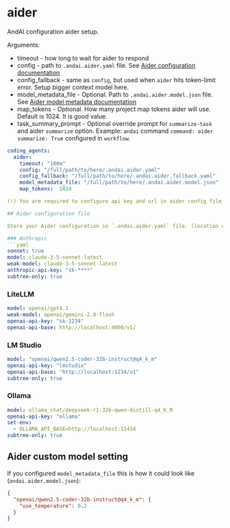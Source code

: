 # aider

AndAI configuration aider setup.

Arguments:
- timeout - how long to wait for aider to respond
- config - path to `.andai.aider.yaml` file. See [Aider configuration documentation](https://aider.chat/docs/config/aider_conf.html)
- config_fallback - same as `config`, but used when `aider` hits token-limit error. Setup bigger context model here.
- model_metadata_file - Optional. Path to `.andai.aider.model.json` file. See [Aider model metadata documentation](https://aider.chat/docs/config/adv-model-settings.html)
- map_tokens - Optional. How many project map tokens aider will use. Default is 1024. It is good value.
- task_summary_prompt - Optional override prompt for `summarize-task` and aider `summarize` option. Example: `andai` command `command: aider` `summarize: True` configured in `workflow`.

```yaml
coding_agents:
  aider:
    timeout: "180m"
    config: "/full/path/to/here/.andai.aider.yaml"
    config_fallback: "/full/path/to/here/.andai.aider.fallback.yaml"
    model_metadata_file: "/full/path/to/here/.andai.aider.model.json"
    map_tokens:  1024

(!) You are required to configure api key and url in aider config file.

## Aider configuration file

Store your Aider configuration in `.andai.aider.yaml` file. (location defined in `aider.config`)

### Anthropic
```yaml
sonnet: true
model: claude-3-5-sonnet-latest
weak-model: claude-3-5-sonnet-latest
anthropic-api-key: "sk-****"
subtree-only: true
```

### LiteLLM
```yaml
model: openai/gpt4.1
weak-model: openai/gemini-2.0-flash
openai-api-key: "sk-1234"
openai-api-base: http://localhost:4000/v1/
```

### LM Studio
```yaml
model: "openai/qwen2.5-coder-32b-instruct@q4_k_m"
openai-api-key: "lmstudio"
openai-api-base: "http://localhost:1234/v1"
subtree-only: true
```

### Ollama
```yaml
model: ollama_chat/deepseek-r1:32b-qwen-distill-q4_K_M
openai-api-key: "ollama"
set-env:
  - OLLAMA_API_BASE=http://localhost:11434
subtree-only: true
```

## Aider custom model setting
If you configured `model_metadata_file` this is how it could look like (`andai.aider.model.json`):

```json
{
  "openai/qwen2.5-coder-32b-instruct@q4_k_m": {
    "use_temperature": 0.2
  }
}
```

